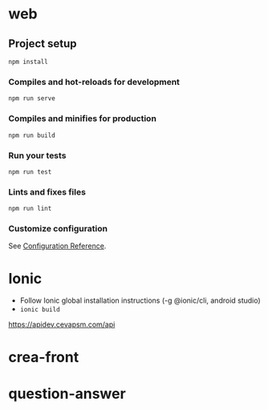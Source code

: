 # web

## Project setup
```
npm install
```

### Compiles and hot-reloads for development
```
npm run serve
```

### Compiles and minifies for production
```
npm run build
```

### Run your tests
```
npm run test
```

### Lints and fixes files
```
npm run lint
```

### Customize configuration
See [Configuration Reference](https://cli.vuejs.org/config/).


# Ionic

- Follow Ionic global installation instructions (-g @ionic/cli, android studio)
- `ionic build`


https://apidev.cevapsm.com/api
# crea-front
# question-answer
